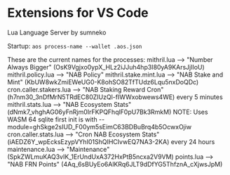 # Extensions for VS Code

Lua Language Server by sumneko

Startup:
`aos process-name --wallet .aos.json`

These are the current names for the processes:
mithril.lua --> "Number Always Bigger" (OsK9Vgjxo0ypX_HLz2iJJuh4hp3I80yA9KArsJjIloU)
mithril.policy.lua --> "NAB Policy"
mithril.stake.mint.lua --> "NAB Stake and Mint" (KbUW8wkZmiEWeUG0-K8ohSO82TfTUdz6Lqu5nxDoQDc)
cron.caller.stakers.lua --> "NAB Staking Reward Cron" (h7nm30_3nDfMrN5TRdEC80ZIUzQl-fIWWxobwews4WE) every 5 minutes
mithril.stats.lua --> "NAB Ecosystem Stats" (dNmk7_vhghAG06yFnRjm0IrFKPQFhqlF0pU7Bk3RmkM) NOTE: Uses WASM 64 sqlite first init is with --module=ghSkge2sIUD_F00ym5sEimC63BDBuBrq4b5OcwxOjiw
cron.caller.stats.lua --> "Cron NAB Ecosystem Stats" (iAEDZ6Y_wpEcksEzypVYhI01ShQIHCIvwEQ7NA3-2KA) every 24 hours
maintenance.lua --> "Maintenance" (SpkZWLmuKAQ3vIK_1ErUndUxA372HxPtB5ncxa2V9VM)
points.lua --> "NAB FRN Points" (4Aq_6sBUyEo6AlKRq6JLT9dDfYG5ThfznA_cXjwsJpM)
